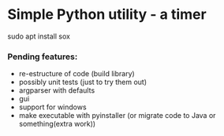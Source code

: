 # Simple Python utility - a timer

sudo apt install sox

### Pending features:

 - re-estructure of code (build library)
 - possibly unit tests (just to try them out)
 - argparser with defaults
 - gui
 - support for windows
 - make executable with pyinstaller (or migrate code to Java or something(extra work))
